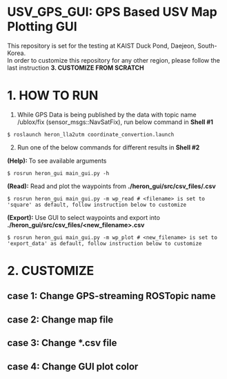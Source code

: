 # USV_GPS_GUI: GPS Based USV Map Plotting GUI
This repository is set for the testing at KAIST Duck Pond, Daejeon, South-Korea.<br>
In order to customize this repository for any other region, please follow the last instruction <b>3. CUSTOMIZE FROM SCRATCH</b>

# 1. HOW TO RUN
1. While GPS Data is being published by the data with topic name /ublox/fix (sensor_msgs::NavSatFix), run below command in <b>Shell #1</b>
```
$ roslaunch heron_lla2utm coordinate_convertion.launch
```
2. Run one of the below commands for different results in <b>Shell #2</b><br>

<b>(Help): </b>To see available arguments
```
$ rosrun heron_gui main_gui.py -h
```
<b>(Read):</b> Read and plot the waypoints from <b>./heron_gui/src/csv_files/<filename>.csv</b>
```
$ rosrun heron_gui main_gui.py -m wp_read # <filename> is set to 'square' as default, follow instruction below to customize
```
<b>(Export):</b> Use GUI to select waypoints and export into <b>./heron_gui/src/csv_files/<new_filename>.csv</b>
```
$ rosrun heron_gui main_gui.py -m wp_plot # <new_filename> is set to 'export_data' as default, follow instruction below to customize
```

# 2. CUSTOMIZE
## case 1: Change GPS-streaming ROSTopic name
## case 2: Change map file
## case 3: Change *.csv file
## case 4: Change GUI plot color
  
